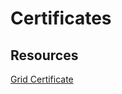 # Certificates

## Resources

[Grid Certificate](https://twiki.cern.ch/twiki/bin/viewauth/CMS/DQMGUIGridCertificate)